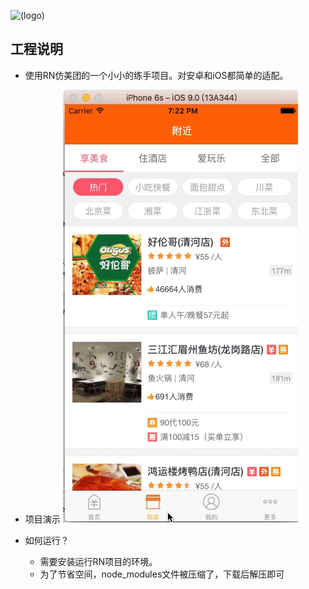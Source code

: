 ![(logo)](http://images.cnitblog.com/blog2015/497279/201505/051004492043385.png)
## 工程说明
* 使用RN仿美团的一个小小的练手项目。对安卓和iOS都简单的适配。

* 项目演示
    ![](https://github.com/BarryGuo/gaoFangMeiTuan/raw/master/video.gif)
* 如何运行？
    * 需要安装运行RN项目的环境。
    * 为了节省空间，node_modules文件被压缩了，下载后解压即可
	
